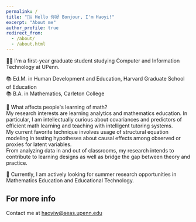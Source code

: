 ```yaml
---
permalink: /
title: "🙋‍♀️ Hello 你好 Bonjour, I'm Haoyi!"
excerpt: "About me"
author_profile: true
redirect_from: 
  - /about/
  - /about.html
---
```


👩‍💻  I'm a first-year graduate student studying Computer and Information Technology at UPenn.

📚  Ed.M. in Human Development and Education, Harvard Graduate School of Education <br>
📚  B.A. in Mathematics, Carleton College

🔬  What affects people's learning of math? <br>
    My research interests are learning analytics and mathematics education. In particular, I am intellectually curious about covariances and predictors of efficient math learning and teaching with intelligent tutoring systems. <br>
    My current favorite technique involves usage of structural equation modeling in testing hypotheses about causal effects among observed or proxies for latent variables. <br>
    From analyzing data in and out of classrooms, my research intends to contribute to learning designs as well as bridge the gap between theory and practice.

📣  Currently, I am actively looking for summer research opportunities in Mathematics Education and Educational Technology.


For more info
------
Contact me at haoyiw@seas.upenn.edu
